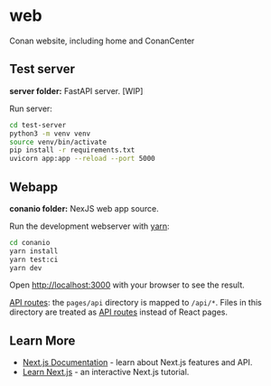 # web
Conan website, including home and ConanCenter

## Test server

**server folder:** FastAPI server. [WIP]

Run server:

```bash
cd test-server
python3 -m venv venv
source venv/bin/activate
pip install -r requirements.txt
uvicorn app:app --reload --port 5000
```

## Webapp

**conanio folder:** NexJS web app source.

Run the development webserver with [yarn](https://yarnpkg.com/):

```bash
cd conanio
yarn install
yarn test:ci
yarn dev
```

Open [http://localhost:3000](http://localhost:3000) with your browser to see the result.

[API routes](https://nextjs.org/docs/api-routes/introduction): the `pages/api` directory is mapped to `/api/*`. Files in this directory are treated as [API routes](https://nextjs.org/docs/api-routes/introduction) instead of React pages.

## Learn More

- [Next.js Documentation](https://nextjs.org/docs) - learn about Next.js features and API.
- [Learn Next.js](https://nextjs.org/learn) - an interactive Next.js tutorial.
